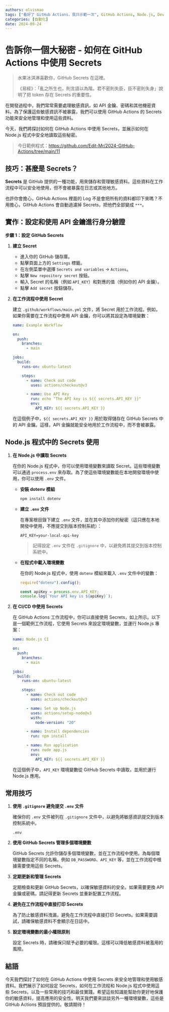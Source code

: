 ```yaml
---
authors: elvismao
tags: ["看好了 GitHub Actions，我只示範一次", GitHub Actions, Node.js, DevOps]
categories: [自動化]
date: 2024-09-24
---
```


# 告訴你一個大秘密 - 如何在 GitHub Actions 中使用 Secrets

> 水果冰淇淋喜歡你，GitHub Secrets 在這裡。
>
> 《易經》：「亂之所生也，則言語以為階。君不密則失臣，臣不密則失身」說明了把 token 存在 Secrets 的重要性。

在開發過程中，我們常常需要處理敏感資訊，如 API 金鑰、密碼和其他機密資料。為了保護這些敏感資訊不被暴露，我們可以使用 GitHub Actions 的 Secrets 功能來安全地管理和使用這些資料。

今天，我們將探討如何在 GitHub Actions 中使用 Secrets，並展示如何在 Node.js 程式中安全地讀取這些秘密。

> 今日範例程式：<https://github.com/Edit-Mr/2024-GitHub-Actions/tree/main/11>

## 技巧：甚麼是 Secrets？

**Secrets** 是 GitHub 提供的一種功能，用來儲存和管理敏感資料。這些資料在工作流程中可以安全地使用，但不會被暴露在日志或其他地方。

也許你會擔心，GitHub Actions 裡面的 Log 不是會把所有的資料都印下來嗎？不用擔心，GitHub Actions 會自動過濾掉 Secrets，把他們全部變成 `***`。

## 實作：設定和使用 API 金鑰進行身分驗證

**步驟 1：設定 GitHub Secrets**

1. **建立 Secret**
   - 進入你的 GitHub 儲存庫。
   - 點擊頁面上方的 `Settings` 標籤。
   - 在左側菜單中選擇 `Secrets and variables` -> `Actions`。
   - 點擊 `New repository secret` 按鈕。
   - 輸入 Secret 的名稱（例如 `API_KEY`）和對應的值（例如你的 API 金鑰）。
   - 點擊 `Add secret` 按鈕儲存。

2. **在工作流程中使用 Secret**

   建立 `.github/workflows/main.yml` 文件，將 Secret 用於工作流程。例如，如果你需要在工作流程中使用 API 金鑰，你可以將其設定為環境變數：

   ```yaml
   name: Example Workflow

   on:
     push:
       branches:
         - main

   jobs:
     build:
       runs-on: ubuntu-latest

       steps:
         - name: Check out code
           uses: actions/checkout@v3

         - name: Use API Key
           run: echo "The API key is ${{ secrets.API_KEY }}"
           env:
             API_KEY: ${{ secrets.API_KEY }}
   ```

   在這個例子中，`${{ secrets.API_KEY }}` 用於取得儲存在 GitHub Secrets 中的 API 金鑰。這樣，API 金鑰就能安全地用於工作流程中，而不會被暴露。

## Node.js 程式中的 Secrets 使用

1. **在 Node.js 中讀取 Secrets**

   在你的 Node.js 程式中，你可以使用環境變數來讀取 Secret。這些環境變數可以通過 `process.env` 來存取。為了使這些環境變數能在本地開發環境中使用，你可以使用 `.env` 文件。
   - **安裝 dotenv 模組**

     ```bash
     npm install dotenv
     ```

   - **建立 `.env` 文件**

     在專案根目錄下建立 `.env` 文件，並在其中添加你的秘密（這只應在本地開發中使用，不應提交到版本控制系統）：

     ```
     API_KEY=your-local-api-key
     ```

     > 記得設定 `.env` 文件在 `.gitignore` 中，以避免將其提交到版本控制系統中。

   - **在程式中載入環境變數**

     在你的 Node.js 程式中，使用 `dotenv` 模組來載入 `.env` 文件中的變數：

     ```javascript
     require("dotenv").config();

     const apiKey = process.env.API_KEY;
     console.log(`Your API key is ${apiKey}`);
     ```

2. **在 CI/CD 中使用 Secrets**

   在 GitHub Actions 工作流程中，你可以直接使用 Secrets，如上所示。以下是一個範例工作流程，它使用 Secrets 來設定環境變數，並運行 Node.js 專案：

   ```yaml
   name: Node.js CI

   on:
     push:
       branches:
         - main

   jobs:
     build:
       runs-on: ubuntu-latest

       steps:
         - name: Check out code
           uses: actions/checkout@v3

         - name: Set up Node.js
           uses: actions/setup-node@v3
           with:
             node-version: "20"

         - name: Install dependencies
           run: npm install

         - name: Run application
           run: node app.js
           env:
             API_KEY: ${{ secrets.API_KEY }}
   ```

   在這個例子中，`API_KEY` 環境變數從 GitHub Secrets 中讀取，並用於運行 Node.js 應用。

## 常用技巧

1. **使用 `.gitignore` 避免提交 `.env` 文件**

   確保你的 `.env` 文件被列在 `.gitignore` 文件中，以避免將敏感資訊提交到版本控制系統中。

   ```plaintext
   .env
   ```

2. **使用 GitHub Secrets 管理多個環境變數**

   GitHub Secrets 允許你儲存多個環境變數，並在工作流程中使用。為每個環境變數指定不同的名稱，例如 `DB_PASSWORD`、`API_KEY` 等，並在工作流程中根據需要使用這些 Secrets。

3. **定期更新和管理 Secrets**

   定期檢查和更新 GitHub Secrets，以確保敏感資料的安全。如果需要更換 API 金鑰或密碼，請記得更新 Secrets 並重新配置工作流程。

4. **避免在工作流程中直接打印 Secrets**

   為了防止敏感資料洩漏，避免在工作流程中直接打印 Secrets。如果需要調試，請確保敏感資料不會顯示在日誌中。

5. **設定環境變數的最小權限原則**

   設定 Secrets 時，請確保只賦予必要的權限。這樣可以降低敏感資料被濫用的風險。

## 結語

今天我們探討了如何在 GitHub Actions 中使用 Secrets 來安全地管理和使用敏感資料。我們展示了如何設定 Secrets，如何在工作流程和 Node.js 程式中使用這些 Secrets，以及一些常用的技巧和最佳實踐。希望這些知識能幫助你更好地保護你的敏感資料，提高應用的安全性。明天我們要來談談另外一種環境變數，這些是 GitHub Actions 預設提供的。敬請期待！
